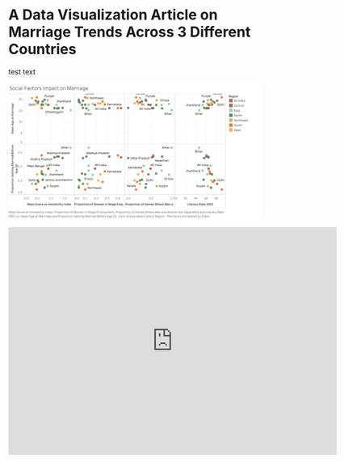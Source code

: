 # A Data Visualization Article on Marriage Trends Across 3 Different Countries

test text 

![](India_marriage.png)

<iframe seamless frameborder="0" src="https://public.tableau.com/views/Global_marriage/Sheet1?:embed=true&:showVizHome=no" width = '650' height = '450' scrolling='yes' ></iframe>    
